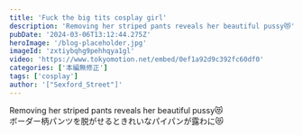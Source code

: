 ```yaml
---
title: 'Fuck the big tits cosplay girl'
description: 'Removing her striped pants reveals her beautiful pussy😻'
pubDate: '2024-03-06T13:12:44.275Z'
heroImage: '/blog-placeholder.jpg'
imageId: 'zxtiybqhg9pehhqya1gl'
video: 'https://www.tokyomotion.net/embed/0ef1a92d9c392fc60df0'
categories: ['本編無修正']
tags: ['cosplay']
author: '["Sexford_Street"]'
---
```


Removing her striped pants reveals her beautiful pussy😻<br>
ボーダー柄パンツを脱がせるときれいなパイパンが露わに😻




